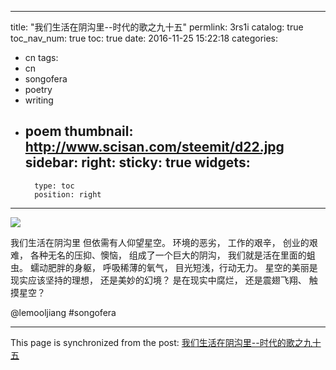 
---
title: "我们生活在阴沟里--时代的歌之九十五"
permlink: 3rs1i
catalog: true
toc_nav_num: true
toc: true
date: 2016-11-25 15:22:18
categories:
- cn
tags:
- cn
- songofera
- poetry
- writing
- poem
thumbnail: http://www.scisan.com/steemit/d22.jpg
sidebar:
    right:
        sticky: true
widgets:
    -
        type: toc
        position: right
---


![](http://www.scisan.com/steemit/d22.jpg)

我们生活在阴沟里
但依需有人仰望星空。
环境的恶劣，
工作的艰辛，
创业的艰难，
各种无名的压抑、懊恼，
组成了一个巨大的阴沟，
我们就是活在里面的蛆虫。
蠕动肥胖的身躯，
呼吸稀薄的氧气，
目光短浅，行动无力。
星空的美丽是现实应该坚持的理想，
还是美妙的幻境？
是在现实中腐烂，
还是震翅飞翔、
触摸星空？

  @lemooljiang       #songofera

- - -

This page is synchronized from the post: [我们生活在阴沟里--时代的歌之九十五](https://steemit.com/@lemooljiang/3rs1i)
